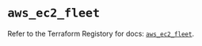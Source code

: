 # `aws_ec2_fleet`

Refer to the Terraform Registory for docs: [`aws_ec2_fleet`](https://www.terraform.io/docs/providers/aws/r/ec2_fleet).
